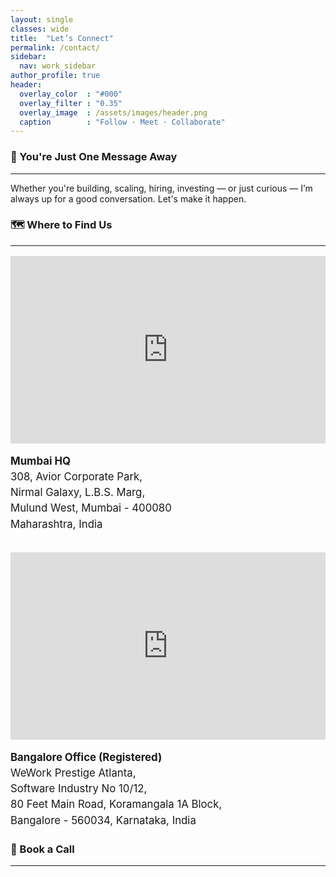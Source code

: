 ```yaml
---
layout: single
classes: wide
title:  "Let’s Connect"
permalink: /contact/
sidebar:
  nav: work_sidebar
author_profile: true
header:
  overlay_color  : "#000"
  overlay_filter : "0.35"
  overlay_image  : /assets/images/header.png
  caption        : "Follow · Meet · Collaborate"
---
```


### 💬 You're Just One Message Away
---

Whether you're building, scaling, hiring, investing — or just curious — I’m always up for a good conversation. Let's make it happen.

### 🗺️ Where to Find Us
---

<div style="display: flex; flex-wrap: wrap; gap: 2rem; margin-top: 1rem">

<!-- Mumbai Office -->
<div style="flex: 1 1 360px; min-width: 280px">
  <iframe
    src="https://www.google.com/maps/embed?pb=!1m18!1m12!1m3!1d3768.5263231806!2d72.9413734!3d19.1722008!2m3!1f0!2f0!3f0!3m2!1i1024!2i768!4f13.1!3m3!1m2!1s0x3be7b900111d2079%3A0xca415a70d9c4c385!2sOstrich%20AI!5e0!3m2!1sen!2sin!4v1751377000021!5m2!1sen!2sin"
    width="100%" height="300" style="border:0"
    loading="lazy" referrerpolicy="no-referrer-when-downgrade">
  </iframe>
  <p style="margin: 1rem 0 0; font-size: 1.05rem; line-height: 1.5">
    <strong>Mumbai HQ</strong><br/>
    308, Avior Corporate Park,<br/>
    Nirmal Galaxy, L.B.S. Marg,<br/>
    Mulund West, Mumbai - 400080<br/>
    Maharashtra, India
  </p>
</div>

<!-- Bangalore Office -->
<div style="flex: 1 1 360px; min-width: 280px">
  <iframe
    src="https://www.google.com/maps/embed?pb=!1m18!1m12!1m3!1d3888.6696074500633!2d77.63031671128184!3d12.92894398732982!2m3!1f0!2f0!3f0!3m2!1i1024!2i768!4f13.1!3m3!1m2!1s0x3bae15001e73e70b%3A0xf8ac26f30ce87695!2sOstrich%20AI!5e0!3m2!1sen!2sin!4v1751384186075!5m2!1sen!2sin"
    width="100%" height="300" style="border:0"
    loading="lazy" referrerpolicy="no-referrer-when-downgrade">
  </iframe>
  <p style="margin: 1rem 0 0; font-size: 1.05rem; line-height: 1.5">
    <strong>Bangalore Office (Registered)</strong><br/>
    WeWork Prestige Atlanta,<br/>
    Software Industry No 10/12,<br/>
    80 Feet Main Road, Koramangala 1A Block,<br/>
    Bangalore - 560034, Karnataka, India
  </p>
</div>

</div>

### 📅 Book a Call
---

<!-- Calendly inline widget begin -->
<div class="calendly-inline-widget" data-url="https://calendly.com/thakkarmihir?hide_landing_page_details=1&hide_gdpr_banner=1" style="min-width:320px;height:700px;"></div>
<script type="text/javascript" src="https://assets.calendly.com/assets/external/widget.js" async></script>
<!-- Calendly inline widget end -->

